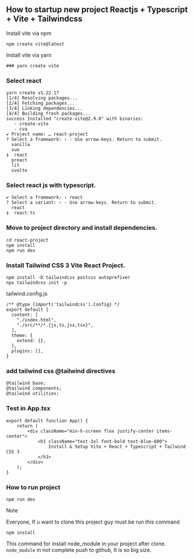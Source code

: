 ## How to startup new project Reactjs + Typescript + Vite + Tailwindcss
Install vite via npm
```
npm create vite@latest
```

Install vite via yarn
```
### yarn create vite
```

### Select react
```
yarn create v1.22.17
[1/4] Resolving packages...
[2/4] Fetching packages...
[3/4] Linking dependencies...
[4/4] Building fresh packages...
success Installed "create-vite@2.9.0" with binaries:
   - create-vite
   - cva
✔ Project name: … react-project
? Select a framework: › - Use arrow-keys. Return to submit.
  vanilla
  vue
❯  react
  preact
  lit
  svelte
```

### Select react js with typescript.
```
✔ Select a framework: › react
? Select a variant: › - Use arrow-keys. Return to submit.
  react
❯  react-ts
```

### Move to project directory and install dependencies.
```
cd react-project
npm install 
npm run dev
```

### Install Tailwind CSS 3 Vite React Project.
```
npm install -D tailwindcss postcss autoprefixer
npx tailwindcss init -p
```

tailwind.config.js
```
/** @type {import('tailwindcss').Config} */
export default {
  content: [
    "./index.html",
    "./src/**/*.{js,ts,jsx,tsx}",
  ],
  theme: {
    extend: {},
  },
  plugins: [],
}
```

### add tailwind css @tailwind directives
```
@tailwind base;
@tailwind components;
@tailwind utilities;
```

### Test in App.tsx
```
export default function App() {
    return (
        <div className="min-h-screen flex justify-center items-center">
            <h1 className="text-3xl font-bold text-blue-600">
                Install & Setup Vite + React + Typescript + Tailwind CSS 3
            </h1>
        </div>
    );
}
```

### How to run project
```
npm run dev
```


> [!NOTE]
Everyone, If u want to clone this project guy must be run this command
```
npm install
```
This command for install node_module in your project after clone. `node_module` in not complete push to github, It is so big size.